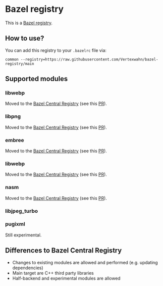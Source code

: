 # Bazel registry

This is a [Bazel registry](https://bazel.build/external/registry).

## How to use?

You can add this registry to your `.bazelrc` file via:

```
common --registry=https://raw.githubusercontent.com/Vertexwahn/bazel-registry/main
```

## Supported modules

### libwebp

Moved to the [Bazel Central Registry](https://registry.bazel.build/) (see this [PR](https://github.com/bazelbuild/bazel-central-registry/pull/1038)).

### libpng

Moved to the [Bazel Central Registry](https://registry.bazel.build/) (see this [PR](https://github.com/bazelbuild/bazel-central-registry/pull/1005)).

### embree

Moved to the [Bazel Central Registry](https://registry.bazel.build/) (see this [PR](https://github.com/bazelbuild/bazel-central-registry/pull/964)).

### libwebp

Moved to the [Bazel Central Registry](https://registry.bazel.build/) (see this [PR](https://github.com/bazelbuild/bazel-central-registry/pull/1038)).

### nasm

Moved to the [Bazel Central Registry](https://registry.bazel.build/) (see this [PR](https://github.com/bazelbuild/bazel-central-registry/pull/1042)).

### libjpeg_turbo

### pugixml

Still experimental.

## Differences to Bazel Central Registry

- Changes to existing modules are allowed and performed (e.g. updating dependencies)
- Main target are C++ third party libraries
- Half-backend and experimental modules are allowed

